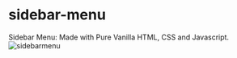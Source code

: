 # sidebar-menu
Sidebar Menu: Made with Pure Vanilla HTML, CSS and Javascript.
![sidebarmenu](https://github.com/mehar0ali/sidebar-menu/assets/108994001/46df2431-1ba1-463b-af5d-dcddbca81edf)
